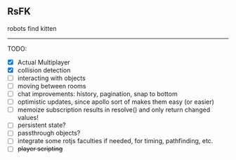 ## RsFK

robots find kitten

---

TODO:

- [x] Actual Multiplayer
- [x] collision detection
- [ ] interacting with objects
- [ ] moving between rooms
- [ ] chat improvements: history, pagination, snap to bottom
- [ ] optimistic updates, since apollo sort of makes them easy (or easier)
- [ ] memoize subscription results in resolve() and only return changed values!
- [ ] persistent state?
- [ ] passthrough objects?
- [ ] integrate some rotjs faculties if needed, for timing, pathfinding, etc.
- [ ] ~~player scripting~~
